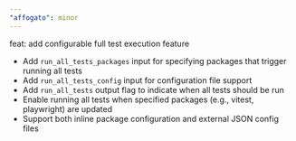 ```yaml
---
"affogato": minor
---
```


feat: add configurable full test execution feature

- Add `run_all_tests_packages` input for specifying packages that trigger running all tests
- Add `run_all_tests_config` input for configuration file support
- Add `run_all_tests` output flag to indicate when all tests should be run
- Enable running all tests when specified packages (e.g., vitest, playwright) are updated
- Support both inline package configuration and external JSON config files
